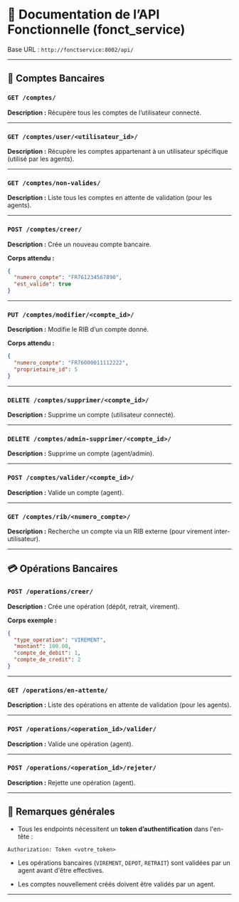 
# 📘 Documentation de l’API Fonctionnelle (fonct_service)

Base URL : `http://fonctservice:8002/api/`

---

## 🏦 Comptes Bancaires

### `GET /comptes/`
**Description :** Récupère tous les comptes de l’utilisateur connecté.

---

### `GET /comptes/user/<utilisateur_id>/`
**Description :** Récupère les comptes appartenant à un utilisateur spécifique (utilisé par les agents).

---

### `GET /comptes/non-valides/`
**Description :** Liste tous les comptes en attente de validation (pour les agents).

---

### `POST /comptes/creer/`
**Description :** Crée un nouveau compte bancaire.

**Corps attendu :**
```json
{
  "numero_compte": "FR761234567890",
  "est_valide": true
}
```

---

### `PUT /comptes/modifier/<compte_id>/`
**Description :** Modifie le RIB d’un compte donné.

**Corps attendu :**
```json
{
  "numero_compte": "FR76000011112222",
  "proprietaire_id": 5
}
```

---

### `DELETE /comptes/supprimer/<compte_id>/`
**Description :** Supprime un compte (utilisateur connecté).

---

### `DELETE /comptes/admin-supprimer/<compte_id>/`
**Description :** Supprime un compte (agent/admin).

---

### `POST /comptes/valider/<compte_id>/`
**Description :** Valide un compte (agent).

---

### `GET /comptes/rib/<numero_compte>/`
**Description :** Recherche un compte via un RIB externe (pour virement inter-utilisateur).

---

## 💳 Opérations Bancaires

### `POST /operations/creer/`
**Description :** Crée une opération (dépôt, retrait, virement).

**Corps exemple :**
```json
{
  "type_operation": "VIREMENT",
  "montant": 100.00,
  "compte_de_debit": 1,
  "compte_de_credit": 2
}
```

---

### `GET /operations/en-attente/`
**Description :** Liste des opérations en attente de validation (pour les agents).

---

### `POST /operations/<operation_id>/valider/`
**Description :** Valide une opération (agent).

---

### `POST /operations/<operation_id>/rejeter/`
**Description :** Rejette une opération (agent).

---

## 🧾 Remarques générales

- Tous les endpoints nécessitent un **token d’authentification** dans l'en-tête :
```http
Authorization: Token <votre_token>
```

- Les opérations bancaires (`VIREMENT`, `DEPOT`, `RETRAIT`) sont validées par un agent avant d'être effectives.

- Les comptes nouvellement créés doivent être validés par un agent.

---
